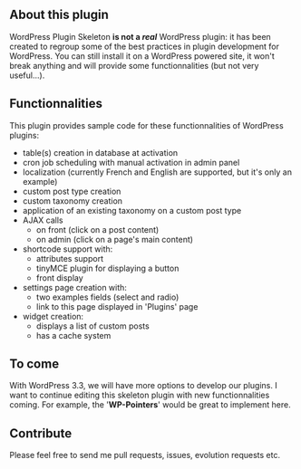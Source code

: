 ## About this plugin
WordPress Plugin Skeleton **is not a _real_** WordPress plugin: it has been created to regroup some of the best practices in plugin development for WordPress.
You can still install it on a WordPress powered site, it won't break anything and will provide some functionnalities (but not very useful...).

## Functionnalities
This plugin provides sample code for these functionnalities of WordPress plugins:

* table(s) creation in database at activation
* cron job scheduling with manual activation in admin panel
* localization (currently French and English are supported, but it's only an example)
* custom post type creation
* custom taxonomy creation
* application of an existing taxonomy on a custom post type
* AJAX calls
    * on front (click on a post content)
    * on admin (click on a page's main content)
* shortcode support with:
    * attributes support
    * tinyMCE plugin for displaying a button
    * front display
* settings page creation with:
    * two examples fields (select and radio)
    * link to this page displayed in 'Plugins' page
* widget creation:
    * displays a list of custom posts
    * has a cache system

## To come
With WordPress 3.3, we will have more options to develop our plugins. I want to continue editing this skeleton plugin with new functionnalities coming.
For example, the '**WP-Pointers**' would be great to implement here.

## Contribute
Please feel free to send me pull requests, issues, evolution requests etc.